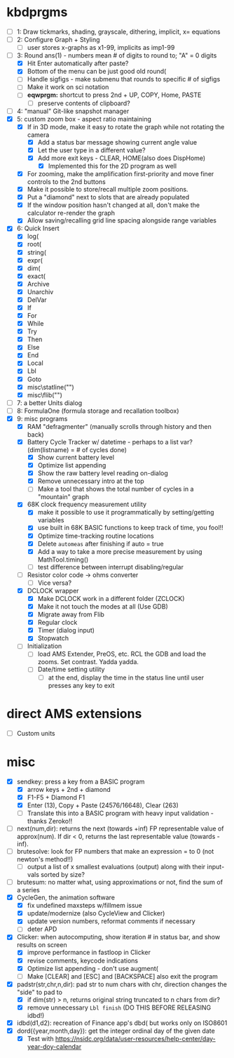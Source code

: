 # kbdprgms

 - [ ] 1: Draw tickmarks, shading, grayscale, dithering, implicit, x= equations
 - [ ] 2: Configure Graph + Styling
   - [ ] user stores x-graphs as x1-99, implicits as imp1-99
 - [ ] 3: Round ans(1) - numbers mean # of digits to round to; "A" = 0 digits
   - [X] Hit Enter automatically after paste?
   - [X] Bottom of the menu can be just good old round(
   - [ ] Handle sigfigs - make submenu that rounds to specific # of sigfigs
   - [ ] Make it work on sci notation
   - [ ] **eqwprgm:** shortcut to press 2nd + UP, COPY, Home, PASTE
     - [ ] preserve contents of clipboard?
 - [ ] 4: "manual" Git-like snapshot manager
 - [X] 5: custom zoom box - aspect ratio maintaining
   - [X] If in 3D mode, make it easy to rotate the graph while not rotating the camera
     - [X] Add a status bar message showing current angle value
     - [X] Let the user type in a different value?
     - [X] Add more exit keys - CLEAR, HOME(also does DispHome)
       - [X] Implemented this for the 2D program as well
   - [X] For zooming, make the amplification first-priority and move finer controls to the 2nd buttons
   - [X] Make it possible to store/recall multiple zoom positions.
   - [X] Put a "diamond" next to slots that are already populated
   - [X] If the window position hasn't changed at all, don't make the calculator re-render the graph
   - [X] Allow saving/recalling grid line spacing alongside range variables
 - [X] 6: Quick Insert
   - [X] log(
   - [X] root(
   - [X] string(
   - [X] expr(
   - [X] dim(
   - [X] exact(
   - [X] Archive
   - [X] Unarchiv
   - [X] DelVar
   - [X] If
   - [X] For
   - [X] While
   - [X] Try
   - [X] Then
   - [X] Else
   - [X] End
   - [X] Local
   - [X] Lbl 
   - [X] Goto
   - [X] misc\statline("")
   - [X] misc\flib("")
 - [ ] 7: a better Units dialog
 - [ ] 8: FormulaOne (formula storage and recallation toolbox)
 - [X] 9: misc programs
   - [X] RAM "defragmenter" (manually scrolls through history and then back)
   - [X] Battery Cycle Tracker w/ datetime - perhaps to a list var? (dim(listname) = # of cycles done)
     - [X] Show current battery level
     - [X] Optimize list appending
     - [X] Show the raw battery level reading on-dialog
     - [X] Remove unnecessary intro at the top
     - [ ] Make a tool that shows the total number of cycles in a "mountain" graph
   - [X] 68K clock frequency measurement utility
     - [X] make it possible to use it programmatically by setting/getting variables
     - [X] use built in 68K BASIC functions to keep track of time, you fool!!
     - [X] Optimize time-tracking routine locations
     - [X] Delete `automeas` after finishing if auto = true
     - [X] Add a way to take a more precise measurement by using MathTool.timing()
     - [ ] test difference between interrupt disabling/regular
   - [ ] Resistor color code -> ohms converter
     - [ ] Vice versa?
   - [X] DCLOCK wrapper
     - [X] Make DCLOCK work in a different folder (ZCLOCK)
     - [X] Make it not touch the modes at all (Use GDB)
     - [X] Migrate away from Flib
     - [X] Regular clock
     - [X] Timer (dialog input)
     - [X] Stopwatch
   - [ ] Initialization
     - [ ] load AMS Extender, PreOS, etc. RCL the GDB and load the zooms. Set contrast. Yadda yadda.
     - [ ] Date/time setting utility
       - [ ] at the end, display the time in the status line until user presses any key to exit

# direct AMS extensions
 - [ ] Custom units

# misc
 - [X] sendkey: press a key from a BASIC program
   - [X] arrow keys + 2nd + diamond
   - [X] F1-F5 + Diamond F1
   - [X] Enter (13), Copy + Paste (24576/16648), Clear (263)
   - [ ] Translate this into a BASIC program with heavy input validation - thanks Zeroko!!
 - [ ] next(num,dir): returns the next (towards +inf) FP representable value of approx(num). If dir < 0, returns the last representable value (towards -inf).
 - [ ] brutesolve: look for FP numbers that make an expression = to 0 (not newton's method!!)
   - [ ] output a list of x smallest evaluations (output) along with their input-vals sorted by size?
 - [ ] brutesum: no matter what, using approximations or not, find the sum of a series
 - [X] CycleGen, the animation software
   - [X] fix undefined maxsteps w/fillmem issue
   - [X] update/modernize (also CycleView and Clicker)
   - [X] update version numbers, reformat comments if necessary
   - [ ] deter APD
 - [X] Clicker: when autocomputing, show iteration # in status bar, and show results on screen
   - [X] improve performance in fastloop in Clicker
   - [X] revise comments, keycode indications
   - [X] Optimize list appending - don't use augment(
   - [ ] Make \[CLEAR\] and \[ESC\] and \[BACKSPACE\] also exit the program
 - [x] padstr(str,chr,n,dir): pad str to num chars with chr, direction changes the "side" to pad to
   - [X] if dim(str) > n, returns original string truncated to n chars from dir?
   - [X] remove unnecessary `Lbl finish` (DO THIS BEFORE RELEASING idbd!)
 - [X] idbd(d1,d2): recreation of Finance app's dbd( but works only on ISO8601
 - [X] dord({year,month,day}): get the integer ordinal day of the given date
   - [X] Test with https://nsidc.org/data/user-resources/help-center/day-year-doy-calendar
